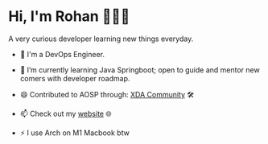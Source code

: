 # Hi, I'm Rohan 👨🏻‍💻

A very curious developer learning new things everyday.

- 🔭 I'm a DevOps Engineer.

- 🌱 I’m currently learning Java Springboot; open to guide and mentor new comers with developer roadmap.

- 😄 Contributed to AOSP through: <a href="https://forum.xda-developers.com/member.php?u=9697101">XDA Community</a> 🛠

- 📫 Check out my <a href="https://rohanpls.com">website</a> 🌐

- ⚡ I use Arch on M1 Macbook btw
